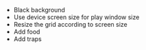 * Black background 
* Use device screen size for play window size
* Resize the grid according to screen size
* Add food
* Add traps